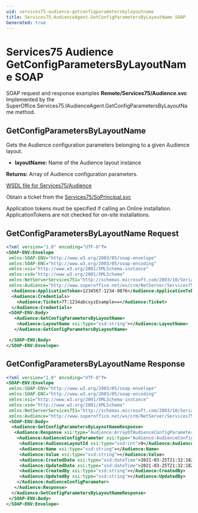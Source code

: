 ```yaml
---
uid: services75-audience-getconfigparametersbylayoutname
title: Services75.AudienceAgent.GetConfigParametersByLayoutName SOAP
Generated: true
---
```


# Services75 Audience GetConfigParametersByLayoutName SOAP

SOAP request and response examples **Remote/Services75/Audience.svc**
Implemented by the <see cref="M:SuperOffice.Services75.IAudienceAgent.GetConfigParametersByLayoutName">SuperOffice.Services75.IAudienceAgent.GetConfigParametersByLayoutName</see> method.

## GetConfigParametersByLayoutName

Gets the Audience configuration parameters belonging to a given Audience layout.

* **layoutName:** Name of the Audience layout instance

**Returns:** Array of Audience configuration parameters.


[WSDL file for Services75/Audience](../Services75-Audience.md)

Obtain a ticket from the [Services75/SoPrincipal.svc](../SoPrincipal/SoPrincipal.md)

Application tokens must be specified if calling an Online installation. ApplicationTokens are not checked for on-site installations.

## GetConfigParametersByLayoutName Request

```xml
<?xml version="1.0" encoding="UTF-8"?>
<SOAP-ENV:Envelope
 xmlns:SOAP-ENV="http://www.w3.org/2003/05/soap-envelope"
 xmlns:SOAP-ENC="http://www.w3.org/2003/05/soap-encoding"
 xmlns:xsi="http://www.w3.org/2001/XMLSchema-instance"
 xmlns:xsd="http://www.w3.org/2001/XMLSchema"
 xmlns:NetServerServices751="http://schemas.microsoft.com/2003/10/Serialization/"
 xmlns:Audience="http://www.superoffice.net/ws/crm/NetServer/Services75">
  <Audience:ApplicationToken>1234567-1234-9876</Audience:ApplicationToken>
  <Audience:Credentials>
    <Audience:Ticket>7T:1234abcxyzExample==</Audience:Ticket>
  </Audience:Credentials>
 <SOAP-ENV:Body>
   <Audience:GetConfigParametersByLayoutName>
    <Audience:LayoutName xsi:type="xsd:string"></Audience:LayoutName>
   </Audience:GetConfigParametersByLayoutName>

 </SOAP-ENV:Body>
</SOAP-ENV:Envelope>

```


## GetConfigParametersByLayoutName Response

```xml
<?xml version="1.0" encoding="UTF-8"?>
<SOAP-ENV:Envelope
 xmlns:SOAP-ENV="http://www.w3.org/2003/05/soap-envelope"
 xmlns:SOAP-ENC="http://www.w3.org/2003/05/soap-encoding"
 xmlns:xsi="http://www.w3.org/2001/XMLSchema-instance"
 xmlns:xsd="http://www.w3.org/2001/XMLSchema"
 xmlns:NetServerServices751="http://schemas.microsoft.com/2003/10/Serialization/"
 xmlns:Audience="http://www.superoffice.net/ws/crm/NetServer/Services75">
 <SOAP-ENV:Body>
  <Audience:GetConfigParametersByLayoutNameResponse>
   <Audience:Response xsi:type="Audience:ArrayOfAudienceConfigParameter">
    <Audience:AudienceConfigParameter xsi:type="Audience:AudienceConfigParameter">
     <Audience:AudienceLayoutId xsi:type="xsd:int">0</Audience:AudienceLayoutId>
     <Audience:Name xsi:type="xsd:string"></Audience:Name>
     <Audience:Value xsi:type="xsd:string"></Audience:Value>
     <Audience:CreatedDate xsi:type="xsd:dateTime">2021-03-25T21:32:18Z</Audience:CreatedDate>
     <Audience:UpdatedDate xsi:type="xsd:dateTime">2021-03-25T21:32:18Z</Audience:UpdatedDate>
     <Audience:CreatedBy xsi:type="xsd:string"></Audience:CreatedBy>
     <Audience:UpdatedBy xsi:type="xsd:string"></Audience:UpdatedBy>
    </Audience:AudienceConfigParameter>
   </Audience:Response>
  </Audience:GetConfigParametersByLayoutNameResponse>
 </SOAP-ENV:Body>
</SOAP-ENV:Envelope>

```


